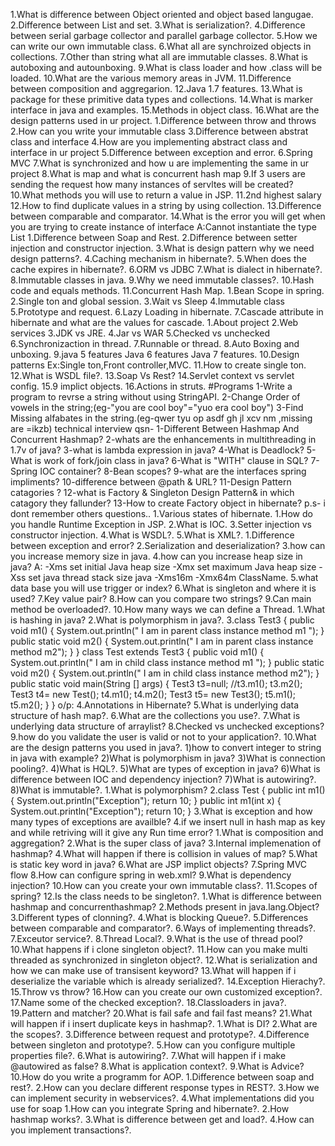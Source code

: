 1.What is difference between Object oriented and object based langugae.
2.Difference between List and set.
3.What is serialization?.
4.Difference between serial garbage collector and parallel garbage collector.
5.How we can write our own immutable class.
6.What all are synchroized objects in collections.
7.Other than string what all are immutable classes.
8.What is autoboxing and autounboxing.
9.What is class loader and how .class will be loaded.
10.What are the various memory areas in JVM.
11.Difference between composition and aggregarion.
12.Java 1.7 features.
13.What is package for these primitive data types and collections.
14.What is marker interface in java and examples.
15.Methods in object class.
16.What are the design patterns used in ur project.
1.Difference between throw and throws
2.How can you write your immutable class
3.Difference between abstrat class and interface
4.How are you implementing abstract class and interface in ur project
5.Difference between exception and error.
6.Spring MVC 
7.What is synchronized and how u are implementing the same in ur project
8.What is map and what is concurrent hash map
9.If 3 users are sending the request how many instances of servltes will be created?
10.What methods you will use to return a value in JSP.
11.2nd highest salary 
12.How to find duplicate values in a string by using collection.
13.Difference between comparable and comparator.
14.What is the error you will get when you are trying to create instance of interface
A:Cannot instantiate the type List
1.Difference between Soap and Rest.
2.Difference between setter injection and constructor injection.
3.What is design pattern why we need design patterns?.
4.Caching mechanism in hibernate?.
5.When does the cache expires in hibernate?.
6.ORM vs JDBC
7.What is dialect in hibernate?.
8.Immutable classes in java.
9.Why we need immutable classes?.
10.Hash code and equals methods.
11.Concurrent Hash Map.
1.Bean Scope in spring.
2.Single ton and global session.
3.Wait vs Sleep
4.Immutable class
5.Prototype and request.
6.Lazy Loading in hibernate.
7.Cascade attribute in hibernate and what are the values for cascade.
1.About project
2.Web services
3.JDK vs JRE.
4.Jar vs WAR
5.Checked vs unchecked
6.Synchronizaction in thread.
7.Runnable or thread.
8.Auto Boxing and unboxing.
9.java 5 features
Java 6 features
Java 7 features.
10.Design patterns
Ex:Single ton,Front controller,MVC.
11.How to create single ton.
12.What is WSDL file?.
13.Soap Vs Rest?
14.Servlet context vs servlet config.
15.9 implict objects.
16.Actions in struts.
#Programs
1-Write a program to revrse a string without using StringAPI.
2-Change Order of vowels in the string;(eg-"you are cool boy"="yuo era cool boy")
3-Find Missing alfabates in the string.(eg-qwer tyu op asdf gh jl xcv nm ,missing are =ikzb)
technical interview qsn-
1-Different Between Hashmap And Concurrent Hashmap?
2-whats are the enhancements in multithreading in 1.7v of java?
3-what is lambda expression in java?
4-What is Deadlock?
5-What is work of fork/join class in java?
6-What is "WITH" clause in SQL?
7-Spring IOC container?
8-Bean scopes?
9-what are the interfaces spring impliments?
10-difference between @path & URL?
11-Design Pattern catagories ?
12-what is Factory & Singleton Design Pattern& in which catagory they fallunder?
13-How to create Factory object in hibernate?
p.s- i dont remember others questions..
1.Various states of hibernate.
1.How do you handle Runtime Exception in JSP.
2.What is IOC.
3.Setter injection vs constructor injection.
4.What is WSDL?.
5.What is XML?.
1.Difference between exception and error?
2.Serialization and deserialization?
3.how can you increase memory size in java.
4.how can you increase heap size in java?
A:
-Xms<size> set initial Java heap size
-Xmx<size> set maximum Java heap size
-Xss<size> set java thread stack size
java -Xms16m -Xmx64m ClassName.
5.what data base you will use trigger or index?
6.What is singleton and where it is used?
7.Key value pair?
8.How can you compare two strings?
9.Can main method be overloaded?.
10.How many ways we can define a Thread.
1.What is hashing in java?
2.What is polymorphism in java?.
3.class Test3
{
public void m1()
{
System.out.println(" I am in parent class instance method m1 ");
}
public static void m2()
{
System.out.println(" I am in parent class instance method m2");
}
}
class Test extends Test3
{
public void m1()
{
System.out.println(" I am in child class instance method m1 ");
}
public static void m2()
{
System.out.println(" I am in child class instance method m2");
}
public static void main(String [] args)
{
Test3 t3=null; 
//t3.m1();
t3.m2();
Test3 t4= new Test();
t4.m1();
t4.m2();
Test3 t5= new Test3();
t5.m1();
t5.m2();
}
} 
o/p:
4.Annotations in Hibernate?
5.What is underlying data structure of hash map?.
6.What are the collections you use?.
7.What is underlying data structure of arraylist?
8.Checked vs unchecked exceptions?
9.how do you validate the user is valid or not to your application?.
10.What are the design patterns you used in java?.
1)how to convert integer to string in java with example?
2)What is polymorphism in java?
3)What is connection pooling?.
4)What is HQL?.
5)What are types of exception in java?
6)What is difference between IOC and dependency injection?
7)What is autowiring?.
8)What is immutable?.
1.What is polymorphism?
2.class Test 
{
public int m1()
{
System.out.println("Exception");
return 10;
}
public int m1(int x)
{
System.out.println("Exception");
return 10;
}
3.What is exception and how many types of exceptions are availble?
4.if we insert null in hash map as key and while retriving will it give any Run time error?
1.What is composition and aggregation?
2.What is the super class of java?
3.Internal implemenation of hashmap?
4.What will happen if there is collision in values of map?
5.What is static key word in java?
6.What are JSP implict objects?
7.Spring MVC flow
8.How can configure spring in web.xml?
9.What is dependency injection?
10.How can you create your own immutable class?.
11.Scopes of spring?
12.Is the class needs to be singleton?.
1.What is difference between hashmap and concurrenthashmap?
2.Methods present in java.lang.Object?
3.Different types of clonning?.
4.What is blocking Queue?.
5.Differences between comparable and comparator?.
6.Ways of implementing threads?.
7.Exceutor service?.
8.Thread Local?.
9.What is the use of thread pool?
10.What happens if i clone singleton object?.
11.How can you make multi threaded as synchronized in singleton object?.
12.What is serialization and how we can make use of transisent keyword?
13.What will happen if i deserialize the variable which is already serialized?.
14.Exception Hierachy?.
15.Throw vs throw?
16.How can you create our own customized exception?.
17.Name some of the checked exception?.
18.Classloaders in java?.
19.Pattern and matcher?
20.What is fail safe and fail fast means?
21.What will happen if i insert duplicate keys in hashmap?.
1.What is DI?
2.What are the scopes?.
3.Difference between request and prototype?.
4.Difference between singleton and prototype?.
5.How can you configure multiple properties file?.
6.What is autowiring?.
7.What will happen if i make @autowired as false?
8.What is application context?.
9.What is Advice?
10.How do you write a programm for AOP.
1.Difference between soap and rest?.
2.How can you declare different response types in REST?.
3.How we can implement security in webservices?.
4.What implementations did you use for soap
1.How can you integrate Spring and hibernate?.
2.How hashmap works?.
3.What is difference between get and load?.
4.How can you implement transactions?.

